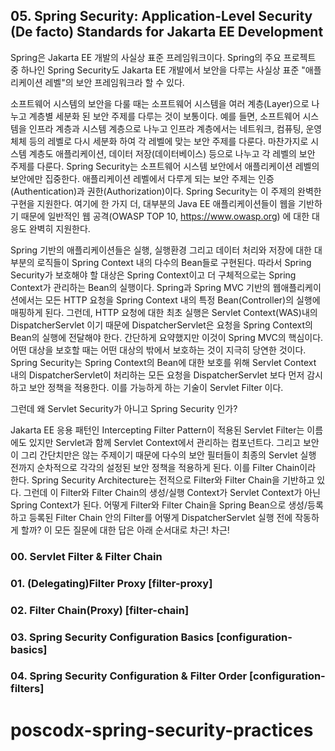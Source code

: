 ## 05. Spring Security: Application-Level Security (De facto) Standards for Jakarta EE Development

Spring은 Jakarta EE 개발의 사실상 표준 프레임워크이다. Spring의 주요 프로젝트 중 하나인 Spring Security도 Jakarta EE 개발에서 보안을 다루는 사실상 표준 "애플리케이션 레벨"의 보안 프레임워크라 할 수 있다.

소프트웨어 시스템의 보안을 다룰 때는 소프트웨어 시스템을 여러 계층(Layer)으로 나누고 계층별 세분화 된 보안 주제를 다루는 것이 보통이다. 예를 들면, 소프트웨어 시스템을 인프라 계층과 시스템 계층으로 나누고 인프라 계층에서는 네트워크, 컴퓨팅, 운영체체 등의 레벨로 다시 세분화 하여 각 레벨에 맞는 보안 주제를 다룬다. 마찬가지로 시스템 계층도 애플리케이션, 데이터 저장(데이터베이스) 등으로 나누고 각 레벨의 보안 주제를 다룬다.
Spring Security는 소프트웨어 시스템 보안에서 애플리케이션 레벨의 보안에만 집중한다. 애플리케이션 레벨에서 다루게 되는 보안 주제는 인증(Authentication)과 권한(Authorization)이다. Spring Security는 이 주제의 완벽한 구현을 지원한다. 여기에 한 가지 더, 대부분의 Java EE 애플리케이션들이 웹을 기반하기 때문에 일반적인 웹 공격(OWASP TOP 10, https://www.owasp.org) 에 대한 대응도 완벽히 지원한다.

Spring 기반의 애플리케이션들은 실행, 실행환경 그리고 데이터 처리와 저장에 대한 대부분의 로직들이 Spring Context 내의 다수의 Bean들로 구현된다. 따라서 Spring Security가 보호해야 할 대상은 Spring Context이고 더 구체적으로는 Spring Context가 관리하는 Bean의 실행이다.
Spring과 Spring MVC 기반의 웹애플리케이션에서는 모든 HTTP 요청을 Spring Context 내의 특정 Bean(Controller)의 실행에 매핑하게 된다. 그런데, HTTP 요청에 대한 최초 실행은 Servlet Context(WAS)내의 DispatcherServlet 이기 때문에 DispatcherServlet은 요청을 Spring Context의 Bean의 실행에 전달해야 한다. 간단하게 요약했지만 이것이 Spring MVC의 핵심이다.
어떤 대상을 보호할 때는 어떤 대상의 밖에서 보호하는 것이 지극히 당연한 것이다. Spring Security는 Spring Context의 Bean에 대한 보호를 위해 Servlet Context 내의 DispatcherServlet이 처리하는 모든 요청을 DispatcherServlet 보다 먼저 감시하고 보안 정책을 적용한다. 이를 가능하게 하는 기술이 Servlet Filter 이다.

그런데 왜 Servlet Security가 아니고 Spring Security 인가?

Jakarta EE 응용 패턴인 Intercepting Filter Pattern이 적용된 Servlet Filter는 이름에도 있지만 Servlet과 함께 Servlet Context에서 관리하는 컴포넌트다. 그리고 보안이 그리 간단치만은 않는 주제이기 때문에 다수의 보안 필터들이 최종의 Servlet 실행 전까지 순차적으로 각각의 설정된 보안 정책을 적용하게 된다. 이를 Filter Chain이라 한다.
Spring Security Architecture는 전적으로 Filter와 Filter Chain을 기반하고 있다. 그런데 이 Filter와 Filter Chain의 생성/실행 Context가 Servlet Context가 아닌 Spring Context가 된다. 어떻게 Filter와 Filter Chain을 Spring Bean으로 생성/등록하고 등록된 Filter Chain 안의 Filter를 어떻게 DispatcherServlet 실행 전에 작동하게 할까? 
이 모든 질문에 대한 답은 아래 순서대로 차근! 차근!

### 00. Servlet Filter & Filter Chain
### 01. (Delegating)Filter Proxy [filter-proxy]
### 02. Filter Chain(Proxy) [filter-chain]
### 03. Spring Security Configuration Basics [configuration-basics]
### 04. Spring Security Configuration & Filter Order [configuration-filters]
# poscodx-spring-security-practices

